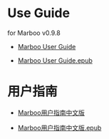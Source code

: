 # Use Guide

for Marboo v0.9.8

<!-- create time: 2015-07-18 15:37:21  -->

<!-- This file is created by Marboo<http://marboo.io> template file $MARBOO_HOME/.media/starts/default.md
本文件由 Marboo<http://marboo.io> 模板文件 $MARBOO_HOME/.media/starts/default.md 创建 -->

- [Marboo User Guide](./en/README.md)

- [Marboo User Guide.epub](./book_en.epub)

# 用户指南

- [Marboo用户指南中文版](./zh-cn/README.md)

- [Marboo用户指南中文版.epub](./book_zh-cn.epub)


